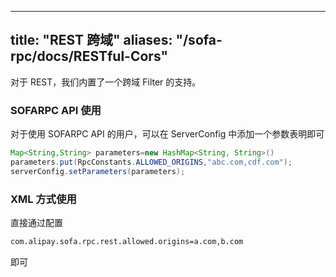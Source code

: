 
---
title: "REST 跨域"
aliases: "/sofa-rpc/docs/RESTful-Cors"
---


对于 REST，我们内置了一个跨域 Filter 的支持。


### SOFARPC API 使用

对于使用 SOFARPC API 的用户，可以在 ServerConfig 中添加一个参数表明即可

```java
Map<String,String> parameters=new HashMap<String, String>()
parameters.put(RpcConstants.ALLOWED_ORIGINS,"abc.com,cdf.com");
serverConfig.setParameters(parameters);
```

### XML 方式使用

直接通过配置
```xml
com.alipay.sofa.rpc.rest.allowed.origins=a.com,b.com

```

即可
